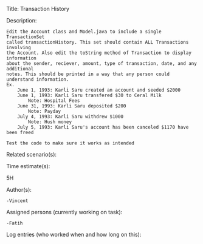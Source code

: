 Title: Transaction History

Description:

	Edit the Account class and Model.java to include a single TransactionSet
	called transactionHistory. This set should contain ALL Transactions involving
	the Account. Also edit the toString method of Transaction to display information
	about the sender, reciever, amount, type of transaction, date, and any additional
	notes. This should be printed in a way that any person could understand information.
	Ex.
		June 1, 1993: Karli Saru created an account and seeded $2000
		June 1, 1993: Karli Saru transfered $30 to Ceral Milk
			Note: Hospital Fees
		June 31, 1993: Karli Saru deposited $200
			Note: Payday
		July 4, 1993: Karli Saru withdrew $1000
			Note: Hush money
		July 5, 1993: Karli Saru's account has been canceled $1170 have been freed
		
	Test the code to make sure it works as intended

Related scenario(s):


Time estimate(s):

5H

Author(s):

    -Vincent

Assigned persons (currently working on task):

    -Fatih

Log entries (who worked when and how long on this):

